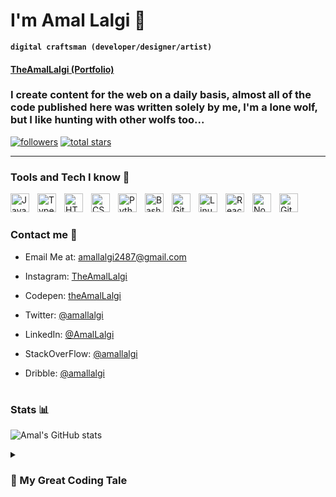 # I'm Amal Lalgi 👋

**`digital craftsman (developer/designer/artist)`**

#### [TheAmalLalgi (Portfolio)](TheAmalLalgi.github.io)

### I create content for the web on a daily basis, almost all of the code published here was written solely by me, I'm a lone wolf, but I like hunting with other wolfs too...

<p align="left">
      <a href="https://github.com/Theamallalgi?tab=followers">
         <img alt="followers" title="Follow me on Github" src="https://custom-icon-badges.demolab.com/github/followers/Theamallalgi?color=236ad3&labelColor=1155ba&style=for-the-badge&logo=person-add&label=Follow&logoColor=white"/></a>
      <a href="https://github.com/Theamallalgi?tab=repositories&sort=stargazers">
         <img alt="total stars" title="Total stars on GitHub" src="https://custom-icon-badges.demolab.com/github/stars/Theamallalgi?color=55960c&style=for-the-badge&labelColor=488207&logo=star"/></a>
</p>

---

### Tools and Tech I know 🧰

<img align="left" alt="Javascript" width="30px" style="padding-right:10px;" src="https://cdn.jsdelivr.net/gh/devicons/devicon/icons/javascript/javascript-plain.svg" />
<img align="left" alt="Typescript" width="30px" style="padding-right:10px;" src="https://cdn.jsdelivr.net/gh/devicons/devicon/icons/typescript/typescript-plain.svg" />
<img align="left" alt="HTML5" width="30px" style="padding-right:10px;" src="https://cdn.jsdelivr.net/gh/devicons/devicon/icons/html5/html5-plain.svg" />
<img align="left" alt="CSS3" width="30px" style="padding-right:10px;" src="https://cdn.jsdelivr.net/gh/devicons/devicon/icons/css3/css3-plain.svg" />
<img align="left" alt="Python" width="30px" style="padding-right:10px;" src="https://cdn.jsdelivr.net/gh/devicons/devicon/icons/python/python-plain.svg" />
<img align="left" alt="Bash" width="30px" style="padding-right:10px;" src="https://cdn.jsdelivr.net/gh/devicons/devicon/icons/bash/bash-original.svg" />
<img align="left" alt="Git" width="30px" style="padding-right:10px;" src="https://cdn.jsdelivr.net/gh/devicons/devicon/icons/git/git-original.svg" />
<img align="left" alt="Linux" width="30px" style="padding-right:10px;" src="https://cdn.jsdelivr.net/gh/devicons/devicon/icons/linux/linux-original.svg" />
<img align="left" alt="React" width="30px" style="padding-right:10px;" src="https://cdn.jsdelivr.net/gh/devicons/devicon/icons/react/react-original.svg" />
<img align="left" alt="NodeJS" width="30px" style="padding-right:10px;" src="https://cdn.jsdelivr.net/gh/devicons/devicon/icons/nodejs/nodejs-original.svg" />
<img align="left" alt="Github" width="30px" style="padding-right:10px;" src="https://cdn.jsdelivr.net/gh/devicons/devicon/icons/github/github-original.svg" /> <br/>

# 

### Contact me 🤙
  
  - Email Me at: amallalgi2487@gmail.com
    
  - Instagram: [TheAmalLalgi]([www.instagram.com/TheAmalLalgi](http://www.instagram.com/TheAmalLalgi))
    
  - Codepen: [theAmalLalgi](https://codepen.io/theamallalgi)
    
  - Twitter: [@amallalgi](https://twitter.com/amallalgi)
    
  - LinkedIn: [@AmalLalgi](https://www.linkedin.com/in/amal-lalgi-8b193521a/)
    
  - StackOverFlow: [@amallalgi](https://stackoverflow.com/users/amallalgi)
    
  - Dribble: [@amallalgi](https://dribbble.com/amallalgi)

# 

### Stats 📊

![Amal's GitHub stats](https://github-readme-stats.vercel.app/api?username=theamallalgi&show_icons=true&theme=gruvbox)

<!-- ![GitHub Streak](https://streak-stats.demolab.com?user=theamallalgi&theme=gruvbox&border_radius=4.5) -->

<details>
 <summary><h3>🐉 My Great Coding Tale</h3></summary>
  It all started when I was in highschool, during the summer vacation, it was just at this time that covid hit. I had just started my 10th grade and people (mostly family!) started asking me what plan I had for my life after 10th, which course I'd opt, or am interested in. Well, Frankly speaking, I had no freakin' idea what to do, I did'nt even know which dress i'd pick for some function that was supposed to attend the very next day! Let alone think 'bout a course that'd decide my whole future life! That's when my friend (I don't think I should reveal his name online!) suggested coding, I used to think that coding was some sort of big thing that people with huge brains did! (eg, Elung Ma, Stev Jo, Marc Buckerzerg -- these guys are pretty famous!) anyways, since I was bored, I decided to try it anyway. (I had'nt started watchin' Anime or Sitcoms yet!) My friend sent me some youtube video 'bout python, and I started my coding journey with that snake! turns out coding ai'nt that mind boggling thing! I finished my python course soon, got more into it, built projects, picked a computer science field after highschool, learned a bunch of other cool technologies and fancy stuff, built more projects, and here I am! WRITING A GITHUB README FILE!

[website]: https://theamallalgi.github.io
[instagram]: https://instagram.com/theamallalgi

# 

## Sayonara! 🌸
